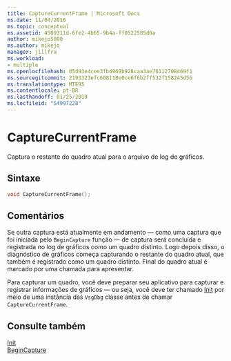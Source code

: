 ```yaml
---
title: CaptureCurrentFrame | Microsoft Docs
ms.date: 11/04/2016
ms.topic: conceptual
ms.assetid: 4509311d-6fe2-4b65-9b4a-ff0522585d6a
author: mikejo5000
ms.author: mikejo
manager: jillfra
ms.workload:
- multiple
ms.openlocfilehash: 05d93e4cee3fb4969b928caa3ae76112708469f1
ms.sourcegitcommit: 2193323efc608118e0ce6f6b2ff532f158245d56
ms.translationtype: MTE95
ms.contentlocale: pt-BR
ms.lasthandoff: 01/25/2019
ms.locfileid: "54997228"
---
```

# <a name="capturecurrentframe"></a>CaptureCurrentFrame
Captura o restante do quadro atual para o arquivo de log de gráficos.  
  
## <a name="syntax"></a>Sintaxe  
  
```C++  
void CaptureCurrentFrame();  
```  
  
## <a name="remarks"></a>Comentários  
 Se outra captura está atualmente em andamento — como uma captura que foi iniciada pelo `BeginCapture` função — de captura será concluída e registrada no log de gráficos como um quadro distinto. Logo depois disso, o diagnóstico de gráficos começa capturando o restante do quadro atual, que também é registrado como um quadro distinto. Final do quadro atual é marcado por uma chamada para apresentar.  
  
 Para capturar um quadro, você deve preparar seu aplicativo para capturar e registrar informações de gráficos — ou seja, você deve ter chamado [Init](init.md) por meio de uma instância das `VsgDbg` classe antes de chamar `CaptureCurrentFrame`.  
  
## <a name="see-also"></a>Consulte também  
 [Init](init.md)   
 [BeginCapture](begincapture.md)